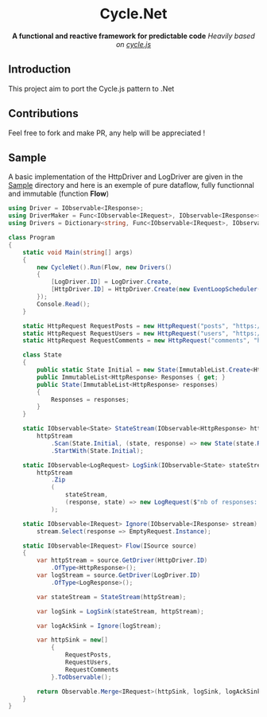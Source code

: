 <h1 align="center">Cycle.Net</h1>

<div align="center">
  <strong>A functional and reactive framework for predictable code</strong>
  <i>Heavily based on <a href="https://github.com/cyclejs/cyclejs">cycle.js</a></i>
</div>

## Introduction
This project aim to port the Cycle.js pattern to .Net

## Contributions
Feel free to fork and make PR, any help will be appreciated !

## Sample

A basic implementation of the HttpDriver and LogDriver are given in the [Sample](https://github.com/hussein-aitlahcen/cyclenet/tree/master/Cycle.Net.Sample) directory and here is an exemple of pure dataflow, fully functionnal and immutable (function **Flow**)

```csharp
using Driver = IObservable<IResponse>;
using DriverMaker = Func<IObservable<IRequest>, IObservable<IResponse>>;
using Drivers = Dictionary<string, Func<IObservable<IRequest>, IObservable<IResponse>>>;

class Program
{
    static void Main(string[] args)
    {
        new CycleNet().Run(Flow, new Drivers()
        {
            [LogDriver.ID] = LogDriver.Create,
            [HttpDriver.ID] = HttpDriver.Create(new EventLoopScheduler())
        });
        Console.Read();
    }

    static HttpRequest RequestPosts = new HttpRequest("posts", "https://jsonplaceholder.typicode.com/posts");
    static HttpRequest RequestUsers = new HttpRequest("users", "https://jsonplaceholder.typicode.com/users");
    static HttpRequest RequestComments = new HttpRequest("comments", "https://jsonplaceholder.typicode.com/comments");

    class State
    {
        public static State Initial = new State(ImmutableList.Create<HttpResponse>());
        public ImmutableList<HttpResponse> Responses { get; }
        public State(ImmutableList<HttpResponse> responses)
        {
            Responses = responses;
        }
    }

    static IObservable<State> StateStream(IObservable<HttpResponse> httpStream) =>
        httpStream
            .Scan(State.Initial, (state, response) => new State(state.Responses.Add(response)))
            .StartWith(State.Initial);

    static IObservable<LogRequest> LogSink(IObservable<State> stateStream, IObservable<HttpResponse> httpStream) =>
        httpStream
            .Zip
            (
                stateStream,
                (response, state) => new LogRequest($"nb of responses: {state.Responses.Count}, data received: {response}")
            );

    static IObservable<IRequest> Ignore(IObservable<IResponse> stream) =>
        stream.Select(response => EmptyRequest.Instance);

    static IObservable<IRequest> Flow(ISource source)
    {
        var httpStream = source.GetDriver(HttpDriver.ID)
            .OfType<HttpResponse>();
        var logStream = source.GetDriver(LogDriver.ID)
            .OfType<LogResponse>();

        var stateStream = StateStream(httpStream);

        var logSink = LogSink(stateStream, httpStream);

        var logAckSink = Ignore(logStream);

        var httpSink = new[]
            {
                RequestPosts,
                RequestUsers,
                RequestComments
            }.ToObservable();

        return Observable.Merge<IRequest>(httpSink, logSink, logAckSink);
    }
}
```
